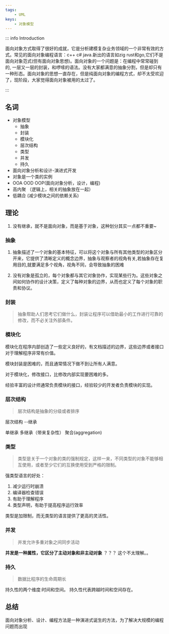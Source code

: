 ```yaml
---
tags:
    - UML
keys:
    - 对象模型
---
```


::: info Introduction

面向对象方式取得了很好的成就，它是分析建模复杂业务领域的一个非常有效的方式。常见的面向对象编程语言：c++ c# java.新出的语言如zig rust和go,它们不是面向对象范式(但有面向对象思想)。面向对象的一个问题是：在编程中常常碰到的, 一层又一层的封装，和啰嗦的语法。没有大家都满意的抽象分割，但是却只有一种形态。面向对象的思想一直存在，但是纯面向对象的编程方式，却不太受欢迎了，现阶段，大家觉得面向对象被用的太过了。

:::

## 名词

- 对象模型
    - 抽象
    - 封装
    - 模块化
    - 层次结构
    - 类型
    - 并发
    - 持久
- 面向对象分析和设计-演进式开发
- 对象是一个类的实例
- OOA OOD OOP(面向对象分析，设计，编程)
- 高内聚 （逻辑上，相关的抽象放在一起）
- 低耦合 (减少模块之间的依赖关系)


## 理论

1. 没有继承，就不是面向对象，而是基于对象，这种划分其实一点都不重要~



### 抽象

1. 抽象描述了一个对象的基本特征，可以将这个对象与所有其他类型的对象区分开来，它提供了清晰定义的概念边界，抽象与观察者的视角有关,若抽象存在复用目的,就要满足多个视角，视角不同，会导致抽象的困难

2. 没有对象是孤立的，每个对象都与其它对象协作，实现某些行为。这些对象之间如何协作的设计决策，定义了每种对象的边界，从而也定义了每个对象的职责和协议。


### 封装

> 抽象帮助人们思考它们做什么，封装让程序可以借助最小的工作进行可靠的修改，而不必关注外部条件。


### 模块化

模块化在程序内部创造了一些定义良好的，有文档描述的边界，这些边界或者接口对于理解程序非常有价值。

模块封装是困难的，而且通常情况下做不到让所有人满意。

对于模块化，修改接口，比修改内部实现要困难的多。


经验丰富的设计师通常负责模块的接口，经验较少的开发者负责模块的实现。

### 层次结构

> 层次结构是抽象的分级或者排序

层次结构 --继承

单继承  多继承（带来复杂性）  聚合(aggregation)


### 类型

> 类型是关于一个对象的类的强制规定，这样一来，不同类型的对象不能够相互使用，或者至少它们的互换使用受到严格的限制。


强类型语言的好处：

1. 减少运行时崩溃
2. 编译器检查错误
3. 有助于理解程序
4. 类型声明，有助于提高程序运行效率

类型是加限制，而无类型的语言提供了更高的灵活性。


### 并发

> 并发允许多重对象之间同步活动


**并发是一种属性，它区分了主动对象和非主动对象**  ？？？ 这个不太理解。。

### 持久

> 数据比程序的生命周期长

持久性的两个维度:时间和空间。 持久性代表跨越时间和空间存在。



## 总结

面向对象分析、设计、编程方法是一种演进式诞生的方法，为了解决大规模的编程问题而出现

